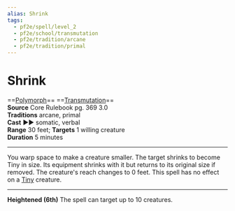 ```yaml
---
alias: Shrink
tags:
  - pf2e/spell/level_2
  - pf2e/school/transmutation
  - pf2e/tradition/arcane
  - pf2e/tradition/primal
---
```


# Shrink

==[Polymorph](Polymorph.md)== ==[Transmutation](Transmutation.md)==  
__Source__ Core Rulebook pg. 369 3.0  
**Traditions** arcane, primal  
**Cast** ►► somatic, verbal  
**Range** 30 feet; **Targets** 1 willing creature  
**Duration** 5 minutes

---

You warp space to make a creature smaller. The target shrinks to become Tiny in size. Its equipment shrinks with it but returns to its original size if removed. The creature's reach changes to 0 feet. This spell has no effect on a [Tiny](Tiny) creature.

<hr>

**Heightened (6th)** The spell can target up to 10 creatures.
